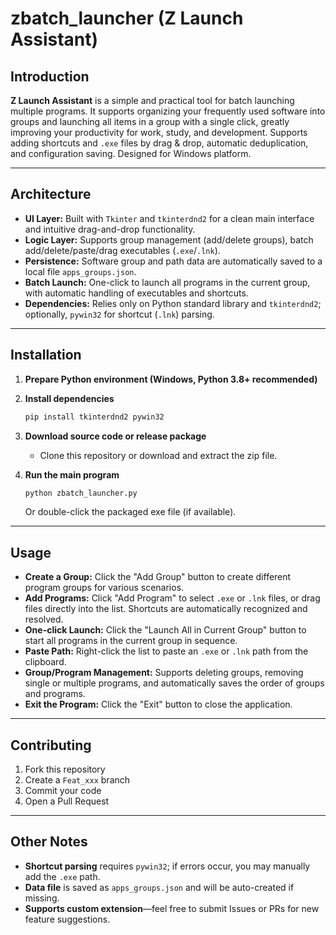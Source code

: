 # zbatch_launcher (Z Launch Assistant)

## Introduction

**Z Launch Assistant** is a simple and practical tool for batch launching multiple programs. It supports organizing your frequently used software into groups and launching all items in a group with a single click, greatly improving your productivity for work, study, and development.
Supports adding shortcuts and `.exe` files by drag & drop, automatic deduplication, and configuration saving. Designed for Windows platform.

---

## Architecture

* **UI Layer:**
  Built with `Tkinter` and `tkinterdnd2` for a clean main interface and intuitive drag-and-drop functionality.
* **Logic Layer:**
  Supports group management (add/delete groups), batch add/delete/paste/drag executables (`.exe`/`.lnk`).
* **Persistence:**
  Software group and path data are automatically saved to a local file `apps_groups.json`.
* **Batch Launch:**
  One-click to launch all programs in the current group, with automatic handling of executables and shortcuts.
* **Dependencies:**
  Relies only on Python standard library and `tkinterdnd2`; optionally, `pywin32` for shortcut (`.lnk`) parsing.

---

## Installation

1. **Prepare Python environment (Windows, Python 3.8+ recommended)**
2. **Install dependencies**

   ```bash
   pip install tkinterdnd2 pywin32
   ```
3. **Download source code or release package**

   * Clone this repository or download and extract the zip file.
4. **Run the main program**

   ```bash
   python zbatch_launcher.py
   ```

   Or double-click the packaged exe file (if available).

---

## Usage

* **Create a Group:**
  Click the "Add Group" button to create different program groups for various scenarios.
* **Add Programs:**
  Click "Add Program" to select `.exe` or `.lnk` files, or drag files directly into the list. Shortcuts are automatically recognized and resolved.
* **One-click Launch:**
  Click the "Launch All in Current Group" button to start all programs in the current group in sequence.
* **Paste Path:**
  Right-click the list to paste an `.exe` or `.lnk` path from the clipboard.
* **Group/Program Management:**
  Supports deleting groups, removing single or multiple programs, and automatically saves the order of groups and programs.
* **Exit the Program:**
  Click the "Exit" button to close the application.

---

## Contributing

1. Fork this repository
2. Create a `Feat_xxx` branch
3. Commit your code
4. Open a Pull Request

---

## Other Notes

* **Shortcut parsing** requires `pywin32`; if errors occur, you may manually add the `.exe` path.
* **Data file** is saved as `apps_groups.json` and will be auto-created if missing.
* **Supports custom extension**—feel free to submit Issues or PRs for new feature suggestions.
